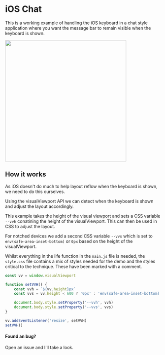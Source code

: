 # iOS Chat

This is a working example of handling the iOS keyboard in a chat style application where you want the message bar to remain visible when the keyboard is shown.

<img src="./github/screen.png" width="393" />

## How it works

As iOS doesn't do much to help layout reflow when the keyboard is shown, we need to do this ourselves.

Using the visualViewport API we can detect when the keyboard is shown and adjust the layout accordingly.

This example takes the height of the visual viewport and sets a CSS variable `--vvh` conatining the height of the visualViewport. This can then be used in CSS to adjust the layout.

For notched devices we add a second CSS variable `--vvs` which is set to `env(safe-area-inset-bottom)` or `0px` based on the height of the visualViewport.

Whilst everything in the iife function in the `main.js` file is needed, the `style.css` file contains a mix of styles needed for the demo and the styles critical to the technique. These have been marked with a comment.

```js
const vv = window.visualViewport

function setVVH() {
	const vvh = `${vv.height}px`
	const vvs = vv.height < 600 ? '0px' : 'env(safe-area-inset-bottom)'

	document.body.style.setProperty('--vvh', vvh)
	document.body.style.setProperty('--vvs', vvs)
}

vv.addEventListener('resize', setVVH)
setVVH()
```

#### Found an bug?

Open an issue and I'll take a look.
